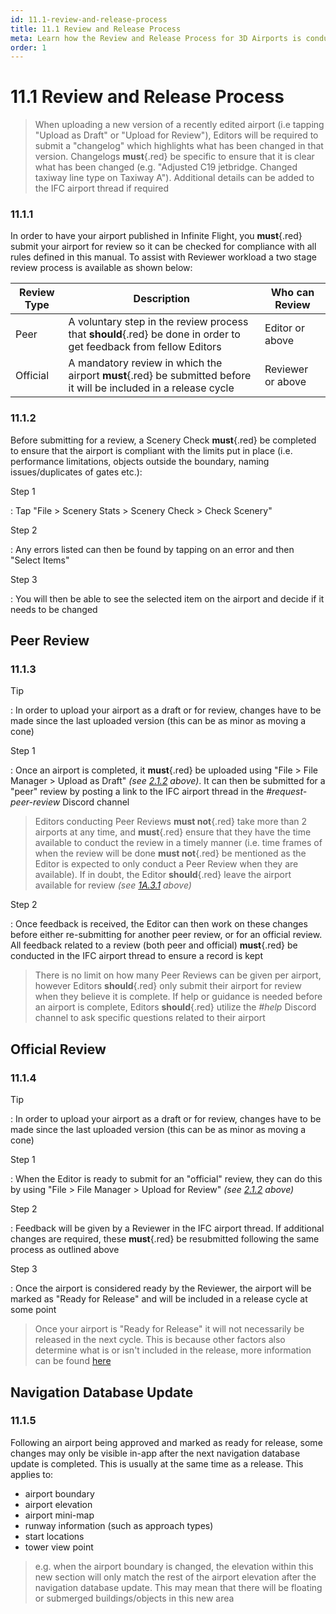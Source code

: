 ```yaml
---
id: 11.1-review-and-release-process
title: 11.1 Review and Release Process
meta: Learn how the Review and Release Process for 3D Airports is conducted within Infinite Flight.
order: 1
---
```




# 11.1 Review and Release Process



> When uploading a new version of a recently edited airport (i.e tapping "Upload as Draft" or "Upload for Review"), Editors will be required to submit a "changelog" which highlights what has been changed in that version. Changelogs **must**{.red} be specific to ensure that it is clear what has been changed (e.g. "Adjusted C19 jetbridge. Changed taxiway line type on Taxiway A"). Additional details can be added to the IFC airport thread if required 



### 11.1.1

In order to have your airport published in Infinite Flight, you **must**{.red} submit your airport for review so it can be checked for compliance with all rules defined in this manual. To assist with Reviewer workload a two stage review process is available as shown below:



| Review Type | Description                                                  | Who can Review    |
| ----------- | ------------------------------------------------------------ | ----------------- |
| Peer        | A voluntary step in the review process that **should**{.red} be done in order to get feedback from fellow Editors | Editor or above   |
| Official    | A mandatory review in which the airport **must**{.red} be submitted before it will be included in a release cycle | Reviewer or above |



### 11.1.2

Before submitting for a review, a Scenery Check **must**{.red} be completed to ensure that the airport is compliant with the limits put in place (i.e. performance limitations, objects outside the boundary, naming issues/duplicates of gates etc.):



Step 1

: Tap "File > Scenery Stats > Scenery Check > Check Scenery"



Step 2

: Any errors listed can then be found by tapping on an error and then "Select Items"



Step 3

: You will then be able to see the selected item on the airport and decide if it needs to be changed



## Peer Review 

### 11.1.3

Tip

: In order to upload your airport as a draft or for review, changes have to be made since the last uploaded version (this can be as minor as moving a cone)



Step 1

: Once an airport is completed, it **must**{.red} be uploaded using "File > File Manager > Upload as Draft" *(see [2.1.2](/guide/scenery-editor-manual/2.-user-interface/2.1-editor-screen#2.1.2) above)*. It can then be submitted for a "peer" review by posting a link to the IFC airport thread in the *#request-peer-review* Discord channel



> Editors conducting Peer Reviews **must not**{.red} take more than 2 airports at any time, and **must**{.red} ensure that they have the time available to conduct the review in a timely manner (i.e. time frames of when the review will be done **must not**{.red} be mentioned as the Editor is expected to only conduct a Peer Review when they are available). If in doubt, the Editor **should**{.red} leave the airport available for review *(see [1A.3.1](/guide/scenery-editor-manual/1a.-administration/1a.3-editor-rules#1a.3.1) above)*



Step 2

: Once feedback is received, the Editor can then work on these changes before either re-submitting for another peer review, or for an official review. All feedback related to a review (both peer and official) **must**{.red} be conducted in the IFC airport thread to ensure a record is kept



> There is no limit on how many Peer Reviews can be given per airport, however Editors **should**{.red} only submit their airport for review when they believe it is complete. If help or guidance is needed before an airport is complete, Editors **should**{.red} utilize the *#help* Discord channel to ask specific questions related to their airport



## Official Review

### 11.1.4

Tip

: In order to upload your airport as a draft or for review, changes have to be made since the last uploaded version (this can be as minor as moving a cone)



Step 1

: When the Editor is ready to submit for an "official" review, they can do this by using "File > File Manager > Upload for Review" *(see [2.1.2](/guide/scenery-editor-manual/2.-user-interface/2.1-editor-screen#2.1.2) above)*



Step 2

: Feedback will be given by a Reviewer in the IFC airport thread. If additional changes are required, these **must**{.red} be resubmitted following the same process as outlined above



Step 3

: Once the airport is considered ready by the Reviewer, the airport will be marked as "Ready for Release" and will be included in a release cycle at some point



> Once your airport is "Ready for Release" it will not necessarily be released in the next cycle. This is because other factors also determine what is or isn't included in the release, more information can be found [here](https://community.infiniteflight.com/t/airport-releases/653276)



## Navigation Database Update

### 11.1.5

Following an airport being approved and marked as ready for release, some changes may only be visible in-app after the next navigation database update is completed. This is usually at the same time as a release. This applies to:



- airport boundary
- airport elevation
- airport mini-map
- runway information (such as approach types)
- start locations
- tower view point



> e.g. when the airport boundary is changed, the elevation within this new section will only match the rest of the airport elevation after the navigation database update. This may mean that there will be floating or submerged buildings/objects in this new area
